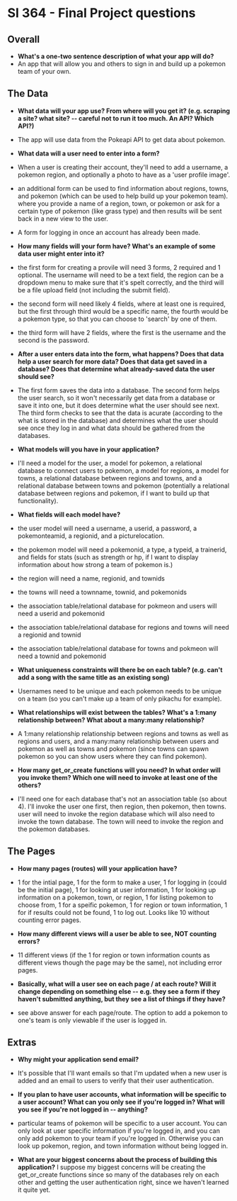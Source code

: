 # SI 364 - Final Project questions

## Overall

* **What's a one-two sentence description of what your app will do?**
* An app that will allow you and others to sign in and build up a pokemon team of your own.

## The Data

* **What data will your app use? From where will you get it? (e.g. scraping a site? what site? -- careful not to run it too much. An API? Which API?)**
* The app will use data from the Pokeapi API to get data about pokemon.

* **What data will a user need to enter into a form?**
* When a user is creating their account, they'll need to add a username, a pokemon region, and optionally a photo to have as a 'user profile image'.
* an additional form can be used to find information about regions, towns, and pokemon (which can be used to help build up your pokemon team). where you provide a name of a region, town, or pokemon or ask for a certain type of pokemon (like grass type) and then results will be sent back in a new view to the user.
* A form for logging in once an account has already been made.

* **How many fields will your form have? What's an example of some data user might enter into it?**
* the first form for creating a provile will need 3 forms, 2 required and 1 optional. The username will need to be a text field, the region can be a dropdown menu to make sure that it's spelt correctly, and the third will be a file upload field (not including the submit field).
* the second form will need likely 4 fields, where at least one is required, but the first through third would be a specific name, the fourth would be a pokemon type, so that you can choose to 'search' by one of them.
* the third form will have 2 fields, where the first is the username and the second is the password.

* **After a user enters data into the form, what happens? Does that data help a user search for more data? Does that data get saved in a database? Does that determine what already-saved data the user should see?**
* The first form saves the data into a database. The second form helps the user search, so it won't necessarily get data from a database or save it into one, but it does determine what the user should see next. The third form checks to see that the data is acurate (according to the what is stored in the database) and determines what the user should see once they log in and what data should be gathered from the databases.

* **What models will you have in your application?**
* I'll need a model for the user, a model for pokemon, a relational database to connect users to pokemon, a model for regions, a model for towns, a relational database between regions and towns, and a relational database between towns and pokemon (potentially a relational database between regions and pokemon, if I want to build up that functionality).

* **What fields will each model have?**
* the user model will need a username, a userid, a password, a pokemonteamid, a regionid, and a picturelocation.
* the pokemon model will need a pokemonid, a type, a typeid, a trainerid, and fields for stats (such as strength or hp, if I want to display information about how strong a team of pokemon is.)
* the region will need a name, regionid, and townids
* the towns will need a townname, townid, and pokemonids
* the association table/relational database for pokmeon and users will need a userid and pokemonid
* the association table/relational database for regions and towns will need a regionid and townid
* the association table/relational database for towns and pokmeon will need a townid and pokemonid

* **What uniqueness constraints will there be on each table? (e.g. can't add a song with the same title as an existing song)**
* Usernames need to be unique and each pokemon needs to be unique on a team (so you can't make up a team of only pikachu for example). 

* **What relationships will exist between the tables? What's a 1:many relationship between? What about a many:many relationship?**
* A 1:many relationship relationship between regions and towns as well as regions and users, and a many:many relationship between users and pokemon as well as towns and pokemon (since towns can spawn pokemon so you can show users where they can find pokemon).

* **How many get_or_create functions will you need? In what order will you invoke them? Which one will need to invoke at least one of the others?**
* I'll need one for each database that's not an association table (so about 4). I'll invoke the user one first, then region, then pokemon, then towns. user will need to invoke the region database which will also need to invoke the town database. The town will need to invoke the region and the pokemon databases.

## The Pages

* **How many pages (routes) will your application have?**
* 1 for the intial page, 1 for the form to make a user, 1 for logging in (could be the initial page), 1 for looking at user information, 1 for looking up information on a pokemon, town, or region, 1 for listing pokemon to choose from, 1 for a speific pokemon, 1 for region or town information, 1 for if results could not be found, 1 to log out. Looks like 10 without counting error pages.

* **How many different views will a user be able to see, NOT counting errors?**
* 11 different views (if the 1 for region or town information counts as different views though the page may be the same), not including error pages.

* **Basically, what will a user see on each page / at each route? Will it change depending on something else -- e.g. they see a form if they haven't submitted anything, but they see a list of things if they have?**
* see above answer for each page/route. The option to add a pokemon to one's team is only viewable if the user is logged in.

## Extras

* **Why might your application send email?**
* It's possible that I'll want emails so that I'm updated when a new user is added and an email to users to verify that their user authentication.

* **If you plan to have user accounts, what information will be specific to a user account? What can you only see if you're logged in? What will you see if you're not logged in -- anything?**
* particular teams of pokemon will be specific to a user account. You can only look at user specific information if you're logged in, and you can only add pokemon to your team if you're logged in. Otherwise you can look up pokemon, region, and town information without being logged in.
* **What are your biggest concerns about the process of building this application?**
I suppose my biggest concerns will be creating the get_or_create functions since so many of the databases rely on each other and getting the user authentication right, since we haven't learned it quite yet.
